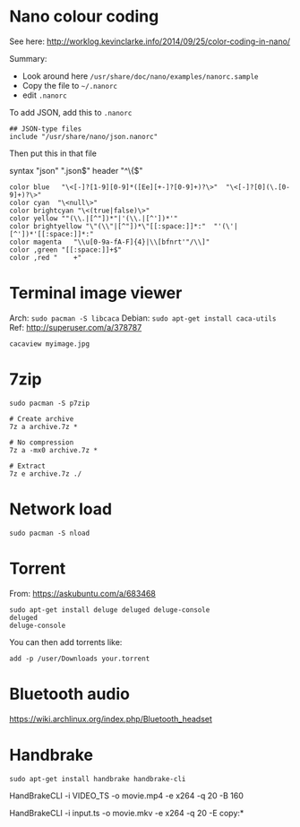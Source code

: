 # Nano colour coding
See here: http://worklog.kevinclarke.info/2014/09/25/color-coding-in-nano/

Summary:

 * Look around here `/usr/share/doc/nano/examples/nanorc.sample`
 * Copy the file to `~/.nanorc`
 * edit `.nanorc`

To add JSON, add this to `.nanorc`

    ## JSON-type files
    include "/usr/share/nano/json.nanorc"

Then put this in that file

syntax "json" "\.json$"
header "^\{$"

    color blue   "\<[-]?[1-9][0-9]*([Ee][+-]?[0-9]+)?\>"  "\<[-]?[0](\.[0-9]+)?\>"
    color cyan  "\<null\>"
    color brightcyan "\<(true|false)\>"
    color yellow ""(\\.|[^"])*"|'(\\.|[^'])*'"
    color brightyellow "\"(\\"|[^"])*\"[[:space:]]*:"  "'(\'|[^'])*'[[:space:]]*:"
    color magenta   "\\u[0-9a-fA-F]{4}|\\[bfnrt'"/\\]"
    color ,green "[[:space:]]+$"
    color ,red "    +"


# Terminal image viewer
Arch: `sudo pacman -S libcaca`
Debian: `sudo apt-get install caca-utils`
Ref: http://superuser.com/a/378787

`cacaview myimage.jpg`

# 7zip
```
sudo pacman -S p7zip

# Create archive
7z a archive.7z *

# No compression
7z a -mx0 archive.7z *

# Extract
7z e archive.7z ./
```

# Network load
`sudo pacman -S nload`

# Torrent
From: https://askubuntu.com/a/683468

```
sudo apt-get install deluge deluged deluge-console
deluged
deluge-console
```
You can then add torrents like:

```
add -p /user/Downloads your.torrent
```

# Bluetooth audio
https://wiki.archlinux.org/index.php/Bluetooth_headset

# Handbrake
```
sudo apt-get install handbrake handbrake-cli
```

HandBrakeCLI -i VIDEO_TS -o movie.mp4 -e x264 -q 20 -B 160

HandBrakeCLI -i input.ts -o movie.mkv -e x264 -q 20 -E copy:*
